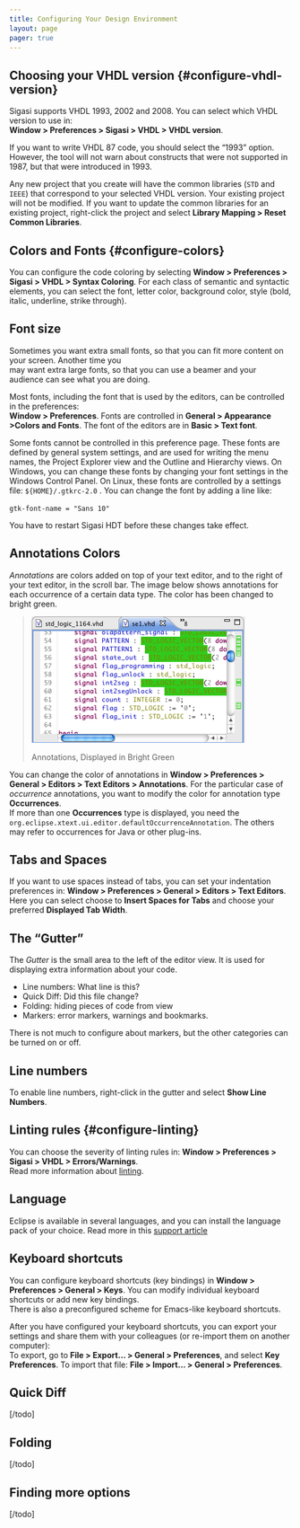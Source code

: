 ```yaml
---
title: Configuring Your Design Environment
layout: page 
pager: true
---
```


Choosing your VHDL version {#configure-vhdl-version}
--------------------------

Sigasi supports VHDL 1993, 2002 and 2008. You can select which VHDL
version to use in:\
**Window \> Preferences \> Sigasi \> VHDL \> VHDL version**.

If you want to write VHDL 87 code, you should select the “1993” option.
However, the tool will not warn about constructs that were not supported
in 1987, but that were introduced in 1993.

Any new project that you create will have the common libraries (`STD`
and `IEEE`) that correspond to your selected VHDL version. Your existing
project will not be modified. If you want to update the common libraries
for an existing project, right-click the project and select **Library
Mapping \> Reset Common Libraries**.

Colors and Fonts {#configure-colors}
----------------

You can configure the code coloring by selecting **Window \> Preferences
\> Sigasi \> VHDL \> Syntax Coloring**. For each class of semantic and
syntactic elements, you can select the font, letter color, background
color, style (bold, italic, underline, strike through).

Font size
---------

Sometimes you want extra small fonts, so that you can fit more content
on your screen. Another time you\
may want extra large fonts, so that you can use a beamer and your
audience can see what you are doing.

Most fonts, including the font that is used by the editors, can be
controlled in the preferences:\
**Window \> Preferences**. Fonts are controlled in **General \>
Appearance \>Colors and Fonts**. The font of the editors are in **Basic
\> Text font**.

Some fonts cannot be controlled in this preference page. These fonts are
defined by general system settings, and are used for writing the menu
names, the Project Explorer view and the Outline and Hierarchy views. On
Windows, you can change these fonts by changing your font settings in
the Windows Control Panel. On Linux, these fonts are controlled by a
settings file: `${HOME}/.gtkrc-2.0` . You can change the font by adding
a line like:

`gtk-font-name = "Sans 10"`

You have to restart Sigasi HDT before these changes take effect.

Annotations Colors
------------------

*Annotations* are colors added on top of your text editor, and to the
right of your text editor, in the scroll bar. The image below shows
annotations for each occurrence of a certain data type. The color has
been changed to bright green.

> ![Annotations in Bright Green](/images/screenshots/annotations-in-green.png "Annotations in Bright Green")
>
> Annotations, Displayed in Bright Green

You can change the color of annotations in **Window \> Preferences \>
General \> Editors \> Text Editors \> Annotations**. For the particular
case of *occurrence* annotations, you want to modify the color for
annotation type **Occurrences**. \
If more than one **Occurrences** type is displayed, you need the
`org.eclipse.xtext.ui.editor.defaultOccurrenceAnnotation`. The others
may refer to occurrences for Java or other plug-ins.

Tabs and Spaces
---------------

If you want to use spaces instead of tabs, you can set your indentation
preferences in: **Window \> Preferences \> General \> Editors \> Text
Editors**. Here you can select choose to **Insert Spaces for Tabs** and
choose your preferred **Displayed Tab Width**.

The “Gutter”
------------

The *Gutter* is the small area to the left of the editor view. It is
used for displaying extra information about your code.

-   Line numbers: What line is this?
-   Quick Diff: Did this file change?
-   Folding: hiding pieces of code from view
-   Markers: error markers, warnings and bookmarks.

There is not much to configure about markers, but the other categories
can be turned on or off.

Line numbers
------------

To enable line numbers, right-click in the gutter and select **Show Line
Numbers**.

Linting rules {#configure-linting}
-------------

You can choose the severity of linting rules in: **Window \> Preferences
\> Sigasi \> VHDL \> Errors/Warnings**.\
Read more information about [linting](linting#linting).

Language
--------

Eclipse is available in several languages, and you can install the
language pack of your choice. Read more in this [support
article](http://www.sigasi.com/content/installing-translations-eclipse)

Keyboard shortcuts
------------------

You can configure keyboard shortcuts (key bindings) in **Window \>
Preferences \> General \> Keys**. You can modify individual keyboard
shortcuts or add new key bindings.\
There is also a preconfigured scheme for Emacs-like keyboard shortcuts.

After you have configured your keyboard shortcuts, you can export your
settings and share them with your colleagues (or re-import them on
another computer):\
To export, go to **File \> Export… \> General \> Preferences**, and
select **Key Preferences**. To import that file: **File \> Import… \>
General \> Preferences**.

Quick Diff
-----------
[/todo]

Folding
-------
[/todo]

Finding more options
--------------------
[/todo]